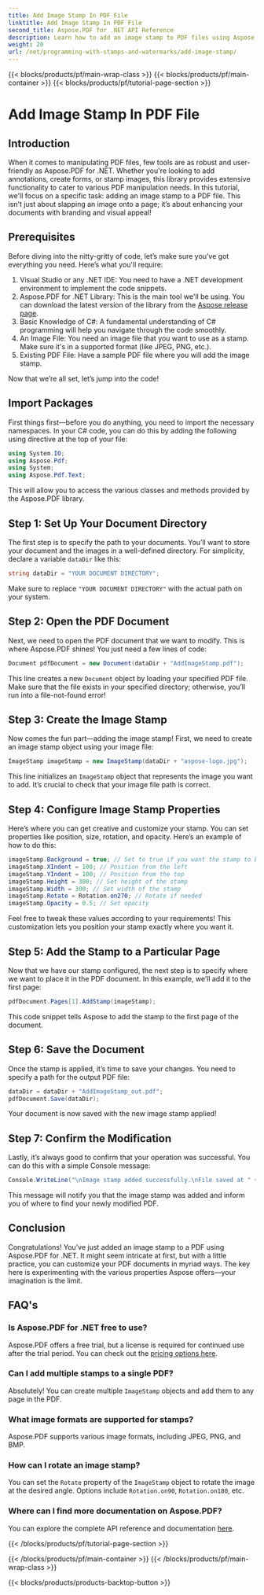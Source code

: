 ```yaml
---
title: Add Image Stamp In PDF File
linktitle: Add Image Stamp In PDF File
second_title: Aspose.PDF for .NET API Reference
description: Learn how to add an image stamp to PDF files using Aspose.PDF for .NET with step-by-step guidance and example code.
weight: 20
url: /net/programming-with-stamps-and-watermarks/add-image-stamp/
---
```


{{< blocks/products/pf/main-wrap-class >}}
{{< blocks/products/pf/main-container >}}
{{< blocks/products/pf/tutorial-page-section >}}

# Add Image Stamp In PDF File

## Introduction

When it comes to manipulating PDF files, few tools are as robust and user-friendly as Aspose.PDF for .NET. Whether you're looking to add annotations, create forms, or stamp images, this library provides extensive functionality to cater to various PDF manipulation needs. In this tutorial, we'll focus on a specific task: adding an image stamp to a PDF file. This isn't just about slapping an image onto a page; it’s about enhancing your documents with branding and visual appeal!

## Prerequisites

Before diving into the nitty-gritty of code, let’s make sure you’ve got everything you need. Here’s what you'll require:

1. Visual Studio or any .NET IDE: You need to have a .NET development environment to implement the code snippets.
2. Aspose.PDF for .NET Library: This is the main tool we'll be using. You can download the latest version of the library from the [Aspose release page](https://releases.aspose.com/pdf/net/).
3. Basic Knowledge of C#: A fundamental understanding of C# programming will help you navigate through the code smoothly.
4. An Image File: You need an image file that you want to use as a stamp. Make sure it's in a supported format (like JPEG, PNG, etc.).
5. Existing PDF File: Have a sample PDF file where you will add the image stamp.

Now that we’re all set, let’s jump into the code!

## Import Packages

First things first—before you do anything, you need to import the necessary namespaces. In your C# code, you can do this by adding the following using directive at the top of your file:

```csharp
using System.IO;
using Aspose.Pdf;
using System;
using Aspose.Pdf.Text;
```

This will allow you to access the various classes and methods provided by the Aspose.PDF library.

## Step 1: Set Up Your Document Directory

The first step is to specify the path to your documents. You’ll want to store your document and the images in a well-defined directory. For simplicity, declare a variable `dataDir` like this:

```csharp
string dataDir = "YOUR DOCUMENT DIRECTORY";
```

Make sure to replace `"YOUR DOCUMENT DIRECTORY"` with the actual path on your system.

## Step 2: Open the PDF Document

Next, we need to open the PDF document that we want to modify. This is where Aspose.PDF shines! You just need a few lines of code:

```csharp
Document pdfDocument = new Document(dataDir + "AddImageStamp.pdf");
```

This line creates a new `Document` object by loading your specified PDF file. Make sure that the file exists in your specified directory; otherwise, you’ll run into a file-not-found error!

## Step 3: Create the Image Stamp

Now comes the fun part—adding the image stamp! First, we need to create an image stamp object using your image file:

```csharp
ImageStamp imageStamp = new ImageStamp(dataDir + "aspose-logo.jpg");
```

This line initializes an `ImageStamp` object that represents the image you want to add. It’s crucial to check that your image file path is correct.

## Step 4: Configure Image Stamp Properties

Here’s where you can get creative and customize your stamp. You can set properties like position, size, rotation, and opacity. Here’s an example of how to do this:

```csharp
imageStamp.Background = true; // Set to true if you want the stamp to be in the background
imageStamp.XIndent = 100; // Position from the left
imageStamp.YIndent = 100; // Position from the top
imageStamp.Height = 300; // Set height of the stamp
imageStamp.Width = 300; // Set width of the stamp
imageStamp.Rotate = Rotation.on270; // Rotate if needed
imageStamp.Opacity = 0.5; // Set opacity
```

Feel free to tweak these values according to your requirements! This customization lets you position your stamp exactly where you want it.

## Step 5: Add the Stamp to a Particular Page

Now that we have our stamp configured, the next step is to specify where we want to place it in the PDF document. In this example, we’ll add it to the first page:

```csharp
pdfDocument.Pages[1].AddStamp(imageStamp);
```

This code snippet tells Aspose to add the stamp to the first page of the document.

## Step 6: Save the Document

Once the stamp is applied, it’s time to save your changes. You need to specify a path for the output PDF file:

```csharp
dataDir = dataDir + "AddImageStamp_out.pdf";
pdfDocument.Save(dataDir);
```

Your document is now saved with the new image stamp applied!

## Step 7: Confirm the Modification

Lastly, it’s always good to confirm that your operation was successful. You can do this with a simple Console message:

```csharp
Console.WriteLine("\nImage stamp added successfully.\nFile saved at " + dataDir);
```

This message will notify you that the image stamp was added and inform you of where to find your newly modified PDF.

## Conclusion

Congratulations! You’ve just added an image stamp to a PDF using Aspose.PDF for .NET. It might seem intricate at first, but with a little practice, you can customize your PDF documents in myriad ways. The key here is experimenting with the various properties Aspose offers—your imagination is the limit.

## FAQ's

### Is Aspose.PDF for .NET free to use?  
Aspose.PDF offers a free trial, but a license is required for continued use after the trial period. You can check out the [pricing options here](https://purchase.aspose.com/buy).

### Can I add multiple stamps to a single PDF?  
Absolutely! You can create multiple `ImageStamp` objects and add them to any page in the PDF.

### What image formats are supported for stamps?  
Aspose.PDF supports various image formats, including JPEG, PNG, and BMP.

### How can I rotate an image stamp?  
You can set the `Rotate` property of the `ImageStamp` object to rotate the image at the desired angle. Options include `Rotation.on90`, `Rotation.on180`, etc.

### Where can I find more documentation on Aspose.PDF?  
You can explore the complete API reference and documentation [here](https://reference.aspose.com/pdf/net/).

{{< /blocks/products/pf/tutorial-page-section >}}

{{< /blocks/products/pf/main-container >}}
{{< /blocks/products/pf/main-wrap-class >}}

{{< blocks/products/products-backtop-button >}}
